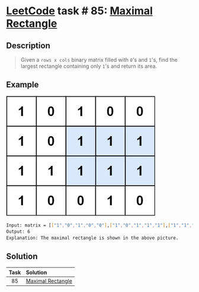 # [LeetCode][leetcode] task # 85: [Maximal Rectangle][task]

Description
-----------

> Given a `rows x cols` binary matrix filled with `0`'s and `1`'s,
> find the largest rectangle containing only `1`'s and return its area.

Example
-------

![matrix.png](image/matrix.png)

```sh
Input: matrix = [["1","0","1","0","0"],["1","0","1","1","1"],["1","1","1","1","1"],["1","0","0","1","0"]]
Output: 6
Explanation: The maximal rectangle is shown in the above picture.
```

Solution
--------

| Task | Solution                      |
|:----:|:------------------------------|
|  85  | [Maximal Rectangle][solution] |


[leetcode]: <http://leetcode.com/>
[task]: <https://leetcode.com/problems/maximal-rectangle/>
[solution]: <https://github.com/wellaxis/praxis-leetcode/blob/main/src/main/java/com/witalis/praxis/leetcode/task/h1/p85/option/Practice.java>
